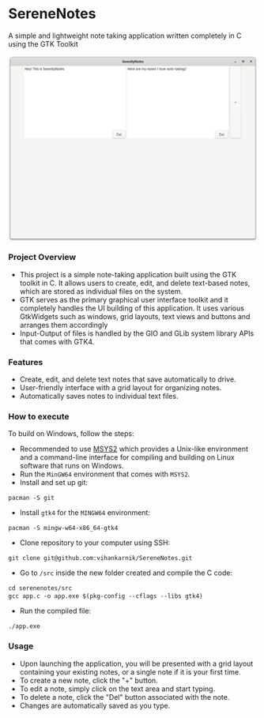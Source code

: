 # SereneNotes
A simple and lightweight note taking application written completely in C using the GTK Toolkit

<div align="center"><img align="center" width=700px src=Picture1.jpg></div>

### Project Overview
* This project is a simple note-taking application built using the GTK toolkit in C. It allows users to create, edit, and delete text-based notes, which are stored as individual files on the system.
* GTK serves as the primary graphical user interface toolkit and it completely handles the UI building of this application. It uses various GtkWidgets such as windows, grid layouts, text views and buttons and arranges them accordingly 
* Input-Output of files is handled by the GIO and GLib system library APIs that comes with GTK4.

### Features
* Create, edit, and delete text notes that save automatically to drive.
* User-friendly interface with a grid layout for organizing notes.
* Automatically saves notes to individual text files.

### How to execute
To build on Windows, follow the steps:
* Recommended to use [MSYS2](https://www.msys2.org/) which provides a Unix-like environment and a command-line interface for compiling and building on Linux software that runs on Windows.
* Run the `MinGW64` environment that comes with `MSYS2`.
* Install and set up git:  
```
pacman -S git
```
* Install `gtk4` for the `MINGW64` environment:  
```
pacman -S mingw-w64-x86_64-gtk4
```
* Clone repository to your computer using SSH:  
```
git clone git@github.com:vihankarnik/SereneNotes.git
```
* Go to `/src` inside the new folder created and compile the C code:  
```
cd serenenotes/src
gcc app.c -o app.exe $(pkg-config --cflags --libs gtk4)
```
* Run the compiled file:
```
./app.exe
```

### Usage
* Upon launching the application, you will be presented with a grid layout containing your existing notes, or a single note if it is your first time.
* To create a new note, click the "+" button.
* To edit a note, simply click on the text area and start typing.
* To delete a note, click the "Del" button associated with the note.
* Changes are automatically saved as you type.
